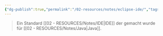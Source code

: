 ```yaml
---
{"dg-publish":true,"permalink":"/02-resources/notes/eclipse-ide/","tags":["tools","GFN/LF08","code"],"noteIcon":"","updated":"2025-09-05T10:12:28.000+02:00"}
---
```


> Ein Standard [[02 - RESOURCES/Notes/IDE\|IDE]] der gemacht wurde für [[02 - RESOURCES/Notes/Java\|Java]].